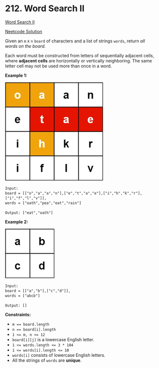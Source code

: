# 212. Word Search II

[Word Search II](https://leetcode.com/problems/word-search-ii/description/)

[Neetcode Solution](https://www.youtube.com/watch?v=asbcE9mZz_U&pp=ygUXbmVldGNvZGUgV29yZCBTZWFyY2ggSUk%3D)

Given an `m` x `n` `board` of characters and a list of strings `words`, return
<em>all words on the board.</em>

Each word must be constructed from letters of sequentially adjacent cells, where
<b>adjacent cells</b> are horizontally or vertically neighboring. The same
letter cell may not be used more than once in a word.

**Example 1:**

<img src="./word_search_ii_01.jpg" />

```
Input:
board = [["o","a","a","n"],["e","t","a","e"],["i","h","k","r"],["i","f","l","v"]],
words = ["oath","pea","eat","rain"]

Output: ["eat","oath"]
```

**Example 2:**

<img src="./word_search_ii_02.jpg" />

```
Input:
board = [["a","b"],["c","d"]],
words = ["abcb"]

Output: []
```

**Constraints:**

- `m == board.length`
- `n == board[i].length`
- `1 <= m, n <= 12`
- `board[i][j]` is a lowercase English letter.
- `1 <= words.length <= 3 * 104`
- `1 <= words[i].length <= 10`
- `words[i]` consists of lowercase English letters.
- All the strings of `words` are <b>unique</b>.
